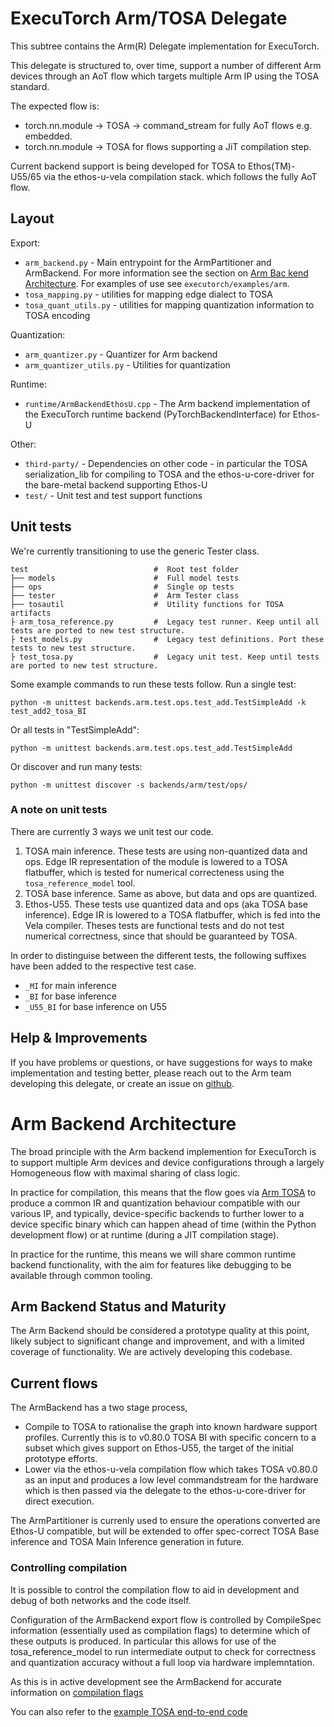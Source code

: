 # ExecuTorch Arm/TOSA Delegate

This subtree contains the Arm(R) Delegate implementation for ExecuTorch.

This delegate is structured to, over time, support a number of different Arm devices
through an AoT flow which targets multiple Arm IP using the TOSA standard.

The expected flow is:
 * torch.nn.module -> TOSA -> command_stream for fully AoT flows e.g. embedded.
 * torch.nn.module -> TOSA for flows supporting a JiT compilation step.

Current backend support is being developed for TOSA to Ethos(TM)-U55/65 via the
ethos-u-vela compilation stack. which follows the fully AoT flow.

## Layout

Export:
- `arm_backend.py` - Main entrypoint for the ArmPartitioner and ArmBackend. For more information see the section on [Arm Bac
kend Architecture](#arm-backend-architecture). For examples of use see `executorch/examples/arm`.
- `tosa_mapping.py` - utilities for mapping edge dialect to TOSA
- `tosa_quant_utils.py` - utilities for mapping quantization information to TOSA encoding

Quantization:
- `arm_quantizer.py` - Quantizer for Arm backend
- `arm_quantizer_utils.py` - Utilities for quantization

Runtime:
- `runtime/ArmBackendEthosU.cpp` - The Arm backend implementation of the ExecuTorch runtime backend (PyTorchBackendInterface) for Ethos-U

Other:
- `third-party/` - Dependencies on other code - in particular the TOSA serialization_lib for compiling to TOSA and the ethos-u-core-driver for the bare-metal backend supporting Ethos-U
- `test/` - Unit test and test support functions

## Unit tests
We're currently transitioning to use the generic Tester class.

```
test                            #  Root test folder
├── models                      #  Full model tests
├── ops                         #  Single op tests
├── tester                      #  Arm Tester class
├── tosautil                    #  Utility functions for TOSA artifacts
├ arm_tosa_reference.py         #  Legacy test runner. Keep until all tests are ported to new test structure.
├ test_models.py                #  Legacy test definitions. Port these tests to new test structure.
├ test_tosa.py                  #  Legacy unit test. Keep until tests are ported to new test structure.
```

Some example commands to run these tests follow. Run a single test:

```
python -m unittest backends.arm.test.ops.test_add.TestSimpleAdd -k test_add2_tosa_BI
```

Or all tests in "TestSimpleAdd":

```
python -m unittest backends.arm.test.ops.test_add.TestSimpleAdd
```

Or discover and run many tests:

```
python -m unittest discover -s backends/arm/test/ops/
```

### A note on unit tests

There are currently 3 ways we unit test our code.
1. TOSA main inference. These tests are using non-quantized data and ops. Edge IR representation of the module is lowered to a TOSA flatbuffer, which is tested for numerical correcteness using the ```tosa_reference_model``` tool.
2. TOSA base inference. Same as above, but data and ops are quantized.
3. Ethos-U55. These tests use quantized data and ops (aka TOSA base inference). Edge IR is lowered to a TOSA flatbuffer, which is fed into the Vela compiler. Theses tests are functional tests and do not test numerical correctness, since that should be guaranteed by TOSA.

In order to distinguise between the different tests, the following suffixes have been added to the respective test case.
* ```_MI``` for main inference
* ```_BI``` for base inference
* ```_U55_BI``` for base inference on U55

## Help & Improvements
If you have problems or questions, or have suggestions for ways to make
implementation and testing better, please reach out to the Arm team developing this delegate, or
create an issue on [github](https://www.github.com/pytorch/executorch/issues).

# Arm Backend Architecture

The broad principle with the Arm backend implemention for ExecuTorch is to support multiple Arm devices and device configurations through a largely Homogeneous flow with maximal sharing of class logic.

In practice for compilation, this means that the flow goes via [Arm TOSA](https://www.mlplatform.org/tosa/tosa_spec.html) to produce a common IR and quantization behaviour compatible with our various IP, and typically, device-specific backends to further lower to a device specific binary which can happen ahead of time (within the Python development flow) or at runtime (during a JIT compilation stage).

In practice for the runtime, this means we will share common runtime backend functionality, with the aim for features like debugging to be available through common tooling.


## Arm Backend Status and Maturity

The Arm Backend should be considered a prototype quality at this point, likely subject to significant change and improvement, and with a limited coverage of functionality. We are actively developing this codebase.

## Current flows

The ArmBackend has a two stage process,
- Compile to TOSA to rationalise the graph into known hardware support profiles. Currently this is to v0.80.0 TOSA BI with specific concern to a subset which gives support on Ethos-U55, the target of the initial prototype efforts.
- Lower via the ethos-u-vela compilation flow which takes TOSA v0.80.0 as an input and produces a low level commandstream for the hardware which is then passed via the delegate to the ethos-u-core-driver for direct execution.

The ArmPartitioner is currenly used to ensure the operations converted are Ethos-U compatible, but will be extended to offer spec-correct TOSA Base inference and TOSA Main Inference generation in future.

### Controlling compilation

It is possible to control the compilation flow to aid in development and debug of both networks and the code itself.

Configuration of the ArmBackend export flow is controlled by CompileSpec information (essentially used as compilation flags) to determine which of these outputs is produced. In particular this allows for use of the tosa_reference_model to run intermediate output to check for correctness and quantization accuracy without a full loop via hardware implemntation.

As this is in active development see the ArmBackend for accurate information on [compilation flags](https://github.com/pytorch/executorch/blob/29f6dc9353e90951ed3fae3c57ae416de0520067/backends/arm/arm_backend.py#L319-L324)

You can also refer to the [example TOSA end-to-end code](/examples/arm/arm_tosa_e2e.py)
